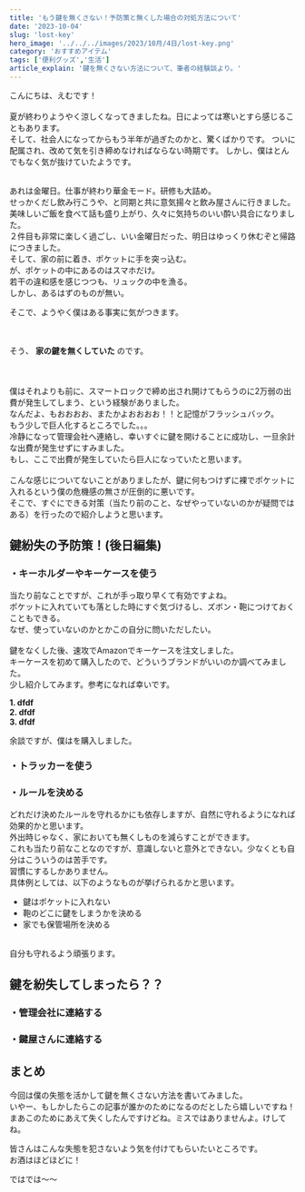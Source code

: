 ```yaml
---
title: 'もう鍵を無くさない！予防策と無くした場合の対処方法について'
date: '2023-10-04'
slug: 'lost-key'
hero_image: '../../../images/2023/10月/4日/lost-key.png'
category: 'おすすめアイテム'
tags: ['便利グッズ','生活']
article_explain: '鍵を無くさない方法について、筆者の経験談より。'
---
```


こんにちは、えむです！<br>
<br>
夏が終わりようやく涼しくなってきましたね。日によっては寒いとすら感じることもあります。<br>
そして、社会人になってからもう半年が過ぎたのかと、驚くばかりです。
ついに配属され、改めて気を引き締めなければならない時期です。
しかし、僕はとんでもなく気が抜けていたようです。<br><br>

あれは金曜日。仕事が終わり華金モード。研修も大詰め。<br>
せっかくだし飲み行こうや、と同期と共に意気揚々と飲み屋さんに行きました。<br>
美味しいご飯を食べて話も盛り上がり、久々に気持ちのいい酔い具合になりました。<br>
２件目も非常に楽しく過ごし、いい金曜日だった、明日はゆっくり休むぞと帰路につきました。<br>
そして、家の前に着き、ポケットに手を突っ込む。<br>
が、ポケットの中にあるのはスマホだけ。<br>
若干の違和感を感じつつも、リュックの中を漁る。<br>
しかし、あるはずのものが無い。<br>

そこで、ようやく僕はある事実に気がつきます。
<br>
<br>
<br>

そう、 **家の鍵を無くしていた** のです。<br>
<br>
<br>
<br>
僕はそれよりも前に、スマートロックで締め出され開けてもらうのに2万弱の出費が発生してしまう、という経験がありました。<br>
なんだよ、もおおおお、またかよおおおお！！と記憶がフラッシュバック。<br>
もう少しで巨人化するところでした。。。<br>
冷静になって管理会社へ連絡し、幸いすぐに鍵を開けることに成功し、一旦余計な出費が発生せずにすみました。<br>
もし、ここで出費が発生していたら巨人になっていたと思います。
<br>
<br>
こんな感じについてないことがありましたが、鍵に何もつけずに裸でポケットに入れるという僕の危機感の無さが圧倒的に悪いです。<br>
そこで、すぐにできる対策（当たり前のこと、なぜやっていないのかが疑問ではある）を行ったので紹介しようと思います。

## 鍵紛失の予防策！(後日編集)
### ・キーホルダーやキーケースを使う
当たり前なことですが、これが手っ取り早くて有効ですよね。<br>
ポケットに入れていても落とした時にすぐ気づけるし、ズボン・鞄につけておくこともできる。<br>
なぜ、使っていないのかとかこの自分に問いただしたい。<br>
<br>
鍵をなくした後、速攻でAmazonでキーケースを注文しました。<br>
キーケースを初めて購入したので、どういうブランドがいいのか調べてみました。<br>
少し紹介してみます。参考になれば幸いです。<br>

 **1. dfdf** <br>
 **2. dfdf** <br>
 **3. dfdf** <br>

余談ですが、僕はを購入しました。<br>


### ・トラッカーを使う

### ・ルールを決める
どれだけ決めたルールを守れるかにも依存しますが、自然に守れるようになれば効果的かと思います。<br>外出時じゃなく、家においても無くしものを減らすことができます。<br>これも当たり前なことなのですが、意識しないと意外とできない。少なくとも自分はこういうのは苦手です。<br>
習慣にするしかありません。<br>
具体例としては、以下のようなものが挙げられるかと思います。<br>
* 鍵はポケットに入れない
* 鞄のどこに鍵をしまうかを決める
* 家でも保管場所を決める
<br>
自分も守れるよう頑張ります。

## 鍵を紛失してしまったら？？
### ・管理会社に連絡する

### ・鍵屋さんに連絡する



## まとめ
今回は僕の失態を活かして鍵を無くさない方法を書いてみました。<br>
いやー、もしかしたらこの記事が誰かのためになるのだとしたら嬉しいですね！<br>
まあこのためにあえて失くしたんですけどね。ミスではありませんよ。けしてね。<br>

皆さんはこんな失態を犯さないよう気を付けてもらいたいところです。<br>
お酒はほどほどに！<br>

ではでは〜〜
